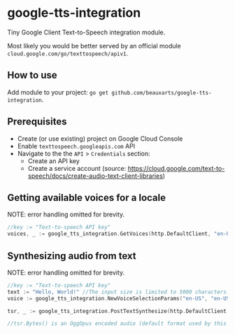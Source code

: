 # google-tts-integration
Tiny Google Client Text-to-Speech integration module. 

Most likely you would be better served by an official module `cloud.google.com/go/texttospeech/apiv1`.

## How to use

Add module to your project: `go get github.com/beauxarts/google-tts-integration`.

## Prerequisites

- Create (or use existing) project on Google Cloud Console
- Enable `texttospeech.googleapis.com` API
- Navigate to the the `API` > `Credentials` section:
  - Create an API key
  - Create a service account (source: https://cloud.google.com/text-to-speech/docs/create-audio-text-client-libraries)

## Getting available voices for a locale

NOTE: error handling omitted for brevity.

```go
//key := "Text-to-speech API key"
voices, _ := google_tts_integration.GetVoices(http.DefaultClient, "en-US", key)
```

## Synthesizing audio from text

NOTE: error handling omitted for brevity.

```go
//key := "Text-to-speech API key"
text := "Hello, World!" //The input size is limited to 5000 characters.
voice := google_tts_integration.NewVoiceSelectionParams("en-US", "en-US-WaveNet-A", google_tts_integration.Male)

tsr, _ := google_tts_integration.PostTextSynthesize(http.DefaultClient, text, voice, key)

//tsr.Bytes() is an OggOpus encoded audio (default format used by this module)
```
